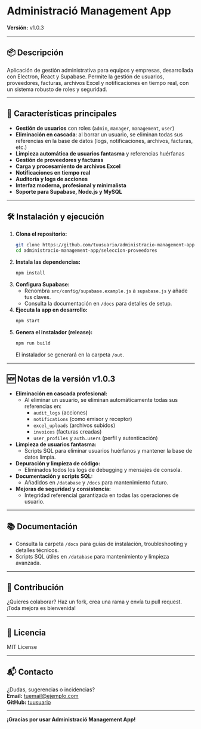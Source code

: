 # Administració Management App

**Versión:** v1.0.3  

---

## 📦 Descripción

Aplicación de gestión administrativa para equipos y empresas, desarrollada con Electron, React y Supabase. Permite la gestión de usuarios, proveedores, facturas, archivos Excel y notificaciones en tiempo real, con un sistema robusto de roles y seguridad.

---

## 🚀 Características principales

- **Gestión de usuarios** con roles (`admin`, `manager`, `management`, `user`)
- **Eliminación en cascada**: al borrar un usuario, se eliminan todas sus referencias en la base de datos (logs, notificaciones, archivos, facturas, etc.)
- **Limpieza automática de usuarios fantasma** y referencias huérfanas
- **Gestión de proveedores y facturas**
- **Carga y procesamiento de archivos Excel**
- **Notificaciones en tiempo real**
- **Auditoría y logs de acciones**
- **Interfaz moderna, profesional y minimalista**
- **Soporte para Supabase, Node.js y MySQL**

---

## 🛠️ Instalación y ejecución

1. **Clona el repositorio:**
   ```bash
   git clone https://github.com/tuusuario/administracio-management-app.git
   cd administracio-management-app/seleccion-proveedores
   ```
2. **Instala las dependencias:**
   ```bash
   npm install
   ```
3. **Configura Supabase:**
   - Renombra `src/config/supabase.example.js` a `supabase.js` y añade tus claves.
   - Consulta la documentación en `/docs` para detalles de setup.
4. **Ejecuta la app en desarrollo:**
   ```bash
   npm start
   ```
5. **Genera el instalador (release):**
   ```bash
   npm run build
   ```
   El instalador se generará en la carpeta `/out`.

---

## 🆕 Notas de la versión v1.0.3

- **Eliminación en cascada profesional:**
  - Al eliminar un usuario, se eliminan automáticamente todas sus referencias en:
    - `audit_logs` (acciones)
    - `notifications` (como emisor y receptor)
    - `excel_uploads` (archivos subidos)
    - `invoices` (facturas creadas)
    - `user_profiles` y `auth.users` (perfil y autenticación)
- **Limpieza de usuarios fantasma:**
  - Scripts SQL para eliminar usuarios huérfanos y mantener la base de datos limpia.
- **Depuración y limpieza de código:**
  - Eliminados todos los logs de debugging y mensajes de consola.
- **Documentación y scripts SQL:**
  - Añadidos en `/database` y `/docs` para mantenimiento futuro.
- **Mejoras de seguridad y consistencia:**
  - Integridad referencial garantizada en todas las operaciones de usuario.

---

## 📚 Documentación

- Consulta la carpeta `/docs` para guías de instalación, troubleshooting y detalles técnicos.
- Scripts SQL útiles en `/database` para mantenimiento y limpieza avanzada.

---

## 🤝 Contribución

¿Quieres colaborar? Haz un fork, crea una rama y envía tu pull request. ¡Toda mejora es bienvenida!

---

## 📝 Licencia

MIT License

---

## 📬 Contacto

¿Dudas, sugerencias o incidencias?  
**Email:** tuemail@ejemplo.com  
**GitHub:** [tuusuario](https://github.com/tuusuario)

---

**¡Gracias por usar Administració Management App!** 